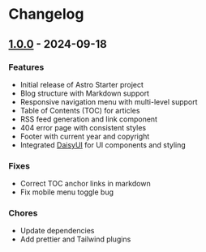 # Changelog

## [1.0.0](https://github.com/mnyorba/astro-starter/releases/tag/v1.0.0) - 2024-09-18

### Features
- Initial release of Astro Starter project
- Blog structure with Markdown support
- Responsive navigation menu with multi-level support
- Table of Contents (TOC) for articles
- RSS feed generation and link component
- 404 error page with consistent styles
- Footer with current year and copyright
- Integrated [DaisyUI](https://daisyui.com/) for UI components and styling

### Fixes
- Correct TOC anchor links in markdown
- Fix mobile menu toggle bug

### Chores
- Update dependencies
- Add prettier and Tailwind plugins
